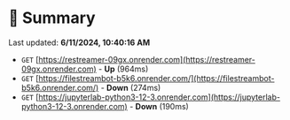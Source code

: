 # 📖 Summary
Last updated: **6/11/2024, 10:40:16 AM**

- `GET` [https://restreamer-09gx.onrender.com](https://restreamer-09gx.onrender.com) - **Up** (964ms)
- `GET` [https://filestreambot-b5k6.onrender.com/](https://filestreambot-b5k6.onrender.com/) - **Down** (274ms)
- `GET` [https://jupyterlab-python3-12-3.onrender.com](https://jupyterlab-python3-12-3.onrender.com) - **Down** (190ms)
